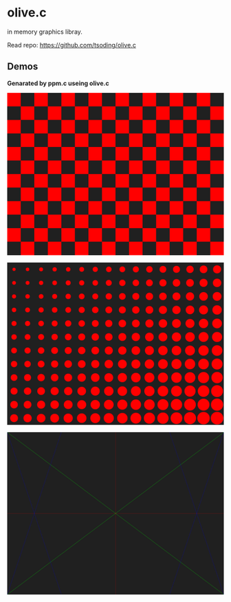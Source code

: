 # olive.c

in memory graphics libray.

Read repo: https://github.com/tsoding/olive.c

## Demos

**Genarated by ppm.c useing olive.c**

![checker board](./demos/chekerboard_rec.png)

![checker board](./demos/chekerboard_cir.png)

![lines](./demos/lines.png)
